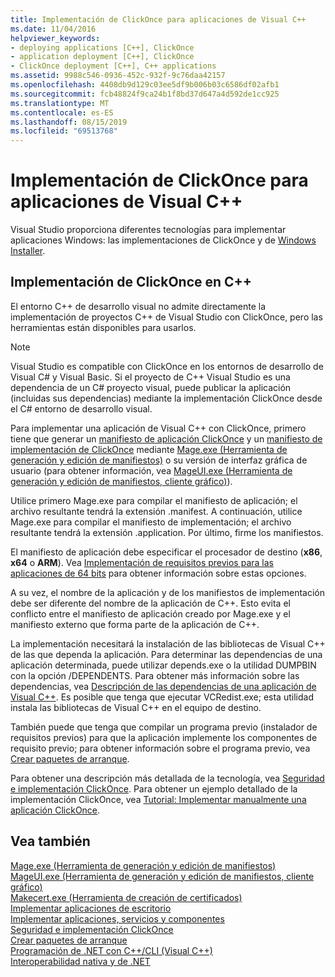 ```yaml
---
title: Implementación de ClickOnce para aplicaciones de Visual C++
ms.date: 11/04/2016
helpviewer_keywords:
- deploying applications [C++], ClickOnce
- application deployment [C++], ClickOnce
- ClickOnce deployment [C++], C++ applications
ms.assetid: 9988c546-0936-452c-932f-9c76daa42157
ms.openlocfilehash: 4408db9d129c03ee5df9b006b03c6586df02afb1
ms.sourcegitcommit: fcb48824f9ca24b1f8bd37d647a4d592de1cc925
ms.translationtype: MT
ms.contentlocale: es-ES
ms.lasthandoff: 08/15/2019
ms.locfileid: "69513768"
---
```

# <a name="clickonce-deployment-for-visual-c-applications"></a>Implementación de ClickOnce para aplicaciones de Visual C++

Visual Studio proporciona diferentes tecnologías para implementar aplicaciones Windows: las implementaciones de ClickOnce y de [Windows Installer](/windows/win32/Msi/windows-installer-portal).

## <a name="clickonce-deployment-in-c"></a>Implementación de ClickOnce en C++

El entorno C++ de desarrollo visual no admite directamente la implementación de proyectos C++ de Visual Studio con ClickOnce, pero las herramientas están disponibles para usarlos.

> [!NOTE]
>  Visual Studio es compatible con ClickOnce en los entornos de desarrollo de Visual C# y Visual Basic. Si el proyecto de C++ Visual Studio es una dependencia de un C# proyecto visual, puede publicar la aplicación (incluidas sus dependencias) mediante la implementación ClickOnce desde el C# entorno de desarrollo visual.

Para implementar una aplicación de Visual C++ con ClickOnce, primero tiene que generar un [manifiesto de aplicación ClickOnce](/visualstudio/deployment/clickonce-application-manifest) y un [manifiesto de implementación de ClickOnce](/visualstudio/deployment/clickonce-deployment-manifest) mediante [Mage.exe (Herramienta de generación y edición de manifiestos)](/dotnet/framework/tools/mage-exe-manifest-generation-and-editing-tool) o su versión de interfaz gráfica de usuario (para obtener información, vea [MageUI.exe (Herramienta de generación y edición de manifiestos, cliente gráfico)](/dotnet/framework/tools/mageui-exe-manifest-generation-and-editing-tool-graphical-client)).

Utilice primero Mage.exe para compilar el manifiesto de aplicación; el archivo resultante tendrá la extensión .manifest. A continuación, utilice Mage.exe para compilar el manifiesto de implementación; el archivo resultante tendrá la extensión .application. Por último, firme los manifiestos.

El manifiesto de aplicación debe especificar el procesador de destino (**x86**, **x64** o **ARM**). Vea [Implementación de requisitos previos para las aplicaciones de 64 bits](/visualstudio/deployment/deploying-prerequisites-for-64-bit-applications) para obtener información sobre estas opciones.

A su vez, el nombre de la aplicación y de los manifiestos de implementación debe ser diferente del nombre de la aplicación de C++. Esto evita el conflicto entre el manifiesto de aplicación creado por Mage.exe y el manifiesto externo que forma parte de la aplicación de C++.

La implementación necesitará la instalación de las bibliotecas de Visual C++ de las que dependa la aplicación. Para determinar las dependencias de una aplicación determinada, puede utilizar depends.exe o la utilidad DUMPBIN con la opción /DEPENDENTS. Para obtener más información sobre las dependencias, vea [Descripción de las dependencias de una aplicación de Visual C++](understanding-the-dependencies-of-a-visual-cpp-application.md). Es posible que tenga que ejecutar VCRedist.exe; esta utilidad instala las bibliotecas de Visual C++ en el equipo de destino.

También puede que tenga que compilar un programa previo (instalador de requisitos previos) para que la aplicación implemente los componentes de requisito previo; para obtener información sobre el programa previo, vea [Crear paquetes de arranque](/visualstudio/deployment/creating-bootstrapper-packages).

Para obtener una descripción más detallada de la tecnología, vea [Seguridad e implementación ClickOnce](/visualstudio/deployment/clickonce-security-and-deployment). Para obtener un ejemplo detallado de la implementación ClickOnce, vea [Tutorial: Implementar manualmente una aplicación ClickOnce](/visualstudio/deployment/walkthrough-manually-deploying-a-clickonce-application).

## <a name="see-also"></a>Vea también

[Mage.exe (Herramienta de generación y edición de manifiestos)](/dotnet/framework/tools/mage-exe-manifest-generation-and-editing-tool)<br>
[MageUI.exe (Herramienta de generación y edición de manifiestos, cliente gráfico)](/dotnet/framework/tools/mageui-exe-manifest-generation-and-editing-tool-graphical-client)<br>
[Makecert.exe (Herramienta de creación de certificados)](/windows/win32/SecCrypto/makecert)<br>
[Implementar aplicaciones de escritorio](deploying-native-desktop-applications-visual-cpp.md)<br>
[Implementar aplicaciones, servicios y componentes](/visualstudio/deployment/deploying-applications-services-and-components)<br>
[Seguridad e implementación ClickOnce](/visualstudio/deployment/clickonce-security-and-deployment)<br>
[Crear paquetes de arranque](/visualstudio/deployment/creating-bootstrapper-packages)<br>
[Programación de .NET con C++/CLI (Visual C++)](../dotnet/dotnet-programming-with-cpp-cli-visual-cpp.md)<br>
[Interoperabilidad nativa y de .NET](../dotnet/native-and-dotnet-interoperability.md)
